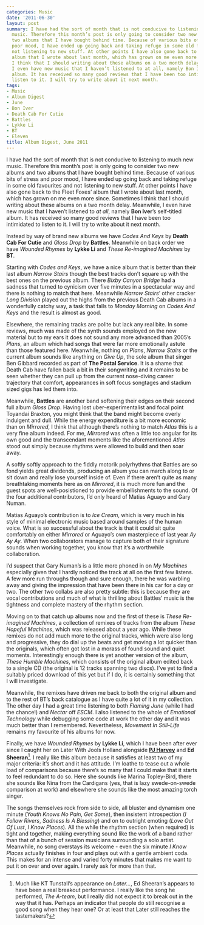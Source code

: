 ```yaml
---
categories: Music
date: '2011-06-30'
layout: post
summary: I have had the sort of month that is not conducive to listening to much new
  music. Therefore this month’s post is only going to consider two new albums and
  two albums that I have bought behind time. Because of various bits of stress and
  poor mood, I have ended up going back and taking refuge in some old favourites and
  not listening to new stuff. At other points I have also gone back to the Fleet Foxes’
  album that I wrote about last month, which has grown on me even more since. Sometimes
  I think that I should writing about these albums on a two month delay. Meanwhile,
  I even have new music that I haven’t listened to at all, namely Bon Iver’s self-titled
  album. It has received so many good reviews that I have been too intimidated to
  listen to it. I will try to write about it next month.
tags:
- Music
- Album Digest
- June
- Bon Iver
- Death Cab For Cutie
- Battles
- Lykke Li
- BT
- Eleven
title: Album Digest, June 2011
---
```


I have had the sort of month that is not conducive to listening to much new music. Therefore this month’s post is only going to consider two new albums and two albums that I have bought behind time. Because of various bits of stress and poor mood, I have ended up going back and taking refuge in some old favourites and not listening to new stuff. At other points I have also gone back to the Fleet Foxes’ album that I wrote about last month, which has grown on me even more since. Sometimes I think that I should writing about these albums on a two month delay. Meanwhile, I even have new music that I haven’t listened to _at all_, namely **Bon Iver**’s self-titled album. It has received so many good reviews that I have been too intimidated to listen to it. I will try to write about it next month.

Instead by way of brand new albums we have _Codes And Keys_ by **Death Cab For Cutie** and _Gloss Drop_ by **Battles**. Meanwhile on back order we have _Wounded Rhymes_ by **Lykke Li** and _These Re-imagined Machines_ by **BT**.

Starting with _Codes and Keys_, we have a nice album that is better than their last album _Narrow Stairs_ though the best tracks don’t  square up with the best ones on the previous album. There _Bixby Canyon Bridge_ had a sadness that turned to cynicism over five minutes in a spectacular way and there is nothing to match that here. Meanwhile _Narrow Stairs_’ other cracker _Long Division_ played out the highs from the previous Death Cab albums in a wonderfully catchy way, a task that falls to _Monday Morning_ on _Codes And Keys_ and the result is almost as good.

Elsewhere, the remaining tracks are polite but lack any real bite. In some reviews, much was made of the synth sounds employed on the new material but to my ears it does not sound any more advanced than 2005’s _Plans_, an album which had songs that were far more emotionally astute than those featured here. Meanwhile, nothing on _Plans_, _Narrow Stairs_ or the current album sounds like anything on _Give Up_, the sole album that singer Ben Gibbard recorded as part of **The Postal Service**. It is a shame that Death Cab have fallen back a bit in their songwriting and it remains to be seen whether they can pull up from the current nose-diving career trajectory that comfort, appearances in soft focus songtages and stadium sized gigs has led them into.

Meanwhile, **Battles** are another band softening their edges on their second full album _Gloss Drop_. Having lost uber-experimentalist and focal point Toyandai Braxton, you might think that the band might become overly indulgent and dull. While the energy expenditure is a bit more economic than on _Mirrored_, I think that although there’s nothing to match _Atlas_ this is a very fine album indeed. For me, _Mirrored_ was often a little too angular for its own good and the transcendant moments like the aforementioned _Atlas_ stood out simply because rhythms were allowed to build and then soar away.

A softly softly approach to the fiddly motorik polyrhythms that Battles are so fond yields great dividends, producing an album you can march along to or sit down and really lose yourself inside of. Even if there aren’t quite as many breathtaking moments here as on _Mirrored_, it is much more fun and the guest spots are well-posistioned to provide embellishments to the sound. Of the four additional contributors, I’d only heard of Matias Aguayo and Gary Numan.

Matias Aguayo’s contribution is to _Ice Cream_, which is very much in his style of minimal electronic music based around samples of the human voice. What is so successful about the track is that it could sit quite comfortably on either _Mirrored_ or Aguayo’s own masterpiece of last year _Ay Ay Ay_. When two collaborators manage to capture both of their signature sounds when working together, you know that it’s a worthwhile collaboration.

I’d suspect that Gary Numan’s is a little more phoned in on _My Machines_ especially given that I hardly noticed the track at all on the first few listens. A few more run throughs though and sure enough, there he was warbling away and giving the impression that have been there in his car for a day or two. The other two collabs are also pretty subtle: this is because they are vocal contributions and much of what is thrilling about Battles’ music is the tightness and complete mastery of the rhythm section.

Moving on to that catch up albums now and the first of these is _These Re-imagined Machines_, a collection of remixes of tracks from the album _These Hopeful Machines_, which was released about a year ago. While these remixes do not add much more to the original tracks, which were also long and progressive, they do dial up the beats and get moving a lot quicker than the originals, which often got lost in a morass of found sound and quiet moments. Interestingly enough there is yet another version of the album, _These Humble Machines_, which consists of the original album edited back to a single CD (the original is 12 tracks spanning two discs). I’ve yet to find a suitably priced download of this yet but if I do, it is certainly something that I will investigate.

Meanwhile, the remixes have driven me back to both the original album and to the rest of BT’s back catalogue as I have quite a lot of it in my collection. The other day I had a great time listening to both _Flaming June_ (while I had the chance!) and _Nectar_ off _ESCM_. I also listened to the whole of _Emotional Technology_ while debugging some code at work the other day and it was much better than I remembered. Nevertheless,  _Movement In Still-Life_ remains my favourite of his albums for now.

Finally, we have _Wounded Rhymes_ by **Lykke Li**, which I have been after ever since I caught her on Later With Jools Holland alongside [**PJ Harvey**](/album-digest-february-2011/) and **Ed Sheeran**[^1]. I really like this album because it satisfies at least two of my major criteria: it’s short and it has attitude. I’m loathe to tease out a whole load of comparisons because there’s so many that I could make that it starts to feel redundant to do so. Here she sounds like Marina Topley-Bird, there she sounds like Nina from the Cardigans (yes, that is lazy swede-on-swede comparison at work) and elsewhere she sounds like the most amazing torch singer.

The songs themselves rock from side to side, all bluster and dynamism one minute (_Youth Knows No Pain_, _Get Some_), then insistent introspection (_I Follow Rivers_, _Sadness Is A Blessing_) and on to outright emoting (_Love Out Of Lust_, _I Know Places_). All the while the rhythm section (when required) is tight and together, making everything sound like the work of a band rather than that of a bunch of session musicians surrounding a solo artist. Meanwhile, no song overstays its welcome - even the six minute _I Know Places_  actually finishes in four and plays out with a gentle ambient coda. This makes for an intense and varied forty minutes that makes me want to put it on over and over again. I rarely ask for more than that.

[^1]: Much like KT Tunstall’s appearance on _Later…_, Ed Sheeran’s appears to have been a real breakout performance. I really like the song he performed, _The A-team_, but I really did not expect it to break out in the way that it has. Perhaps an indicator that people do still recognise a good song when they hear one? Or at least that Later still reaches the tastemakers?